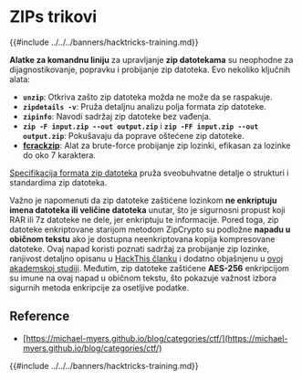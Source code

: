 # ZIPs trikovi

{{#include ../../../banners/hacktricks-training.md}}

**Alatke za komandnu liniju** za upravljanje **zip datotekama** su neophodne za dijagnostikovanje, popravku i probijanje zip datoteka. Evo nekoliko ključnih alata:

- **`unzip`**: Otkriva zašto zip datoteka možda ne može da se raspakuje.
- **`zipdetails -v`**: Pruža detaljnu analizu polja formata zip datoteke.
- **`zipinfo`**: Navodi sadržaj zip datoteke bez vađenja.
- **`zip -F input.zip --out output.zip`** i **`zip -FF input.zip --out output.zip`**: Pokušavaju da poprave oštećene zip datoteke.
- **[fcrackzip](https://github.com/hyc/fcrackzip)**: Alat za brute-force probijanje zip lozinki, efikasan za lozinke do oko 7 karaktera.

[Specifikacija formata zip datoteka](https://pkware.cachefly.net/webdocs/casestudies/APPNOTE.TXT) pruža sveobuhvatne detalje o strukturi i standardima zip datoteka.

Važno je napomenuti da zip datoteke zaštićene lozinkom **ne enkriptuju imena datoteka ili veličine datoteka** unutar, što je sigurnosni propust koji RAR ili 7z datoteke ne dele, jer enkriptuju te informacije. Pored toga, zip datoteke enkriptovane starijom metodom ZipCrypto su podložne **napadu u običnom tekstu** ako je dostupna neenkriptovana kopija kompresovane datoteke. Ovaj napad koristi poznati sadržaj za probijanje zip lozinke, ranjivost detaljno opisanu u [HackThis članku](https://www.hackthis.co.uk/articles/known-plaintext-attack-cracking-zip-files) i dodatno objašnjenu u [ovoj akademskoj studiji](https://www.cs.auckland.ac.nz/~mike/zipattacks.pdf). Međutim, zip datoteke zaštićene **AES-256** enkripcijom su imune na ovaj napad u običnom tekstu, što pokazuje važnost izbora sigurnih metoda enkripcije za osetljive podatke.

## Reference

- [https://michael-myers.github.io/blog/categories/ctf/](https://michael-myers.github.io/blog/categories/ctf/)

{{#include ../../../banners/hacktricks-training.md}}
